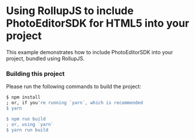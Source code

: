 # Using RollupJS to include PhotoEditorSDK for HTML5 into your project

This example demonstrates how to include PhotoEditorSDK into your project, bundled using RollupJS.

### Building this project

Please run the following commands to build the project:

```bash
$ npm install
; or, if you're running `yarn`, which is recommended
$ yarn

$ npm run build
; or, using `yarn`
$ yarn run build
```
